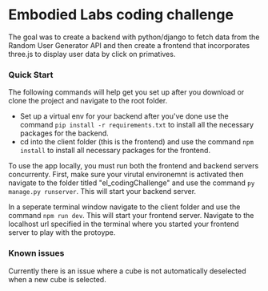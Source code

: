 # Embodied Labs coding challenge
The goal was to create a backend with python/django to fetch data from the Random User Generator API and then create a frontend that incorporates three.js to display user data by click on primatives.  

### Quick Start
The following commands will help get you set up after you download or clone the project and navigate to the root folder. 
- Set up a virtual env for your backend after you've done use the command `pip install -r requirements.txt` to install all the necessary packages for the backend.
- cd into the client folder (this is the frontend) and use the command `npm install` to install all necessary packages for the frontend.

To use the app locally, you must run both the frontend and backend servers concurrenty. First, make sure your virutal environemnt is activated then navigate to the folder titled "el_codingChallenge" and use the command `py manage.py runserver`. This will start your backend server.

In a seperate terminal window navigate to the client folder and use the command `npm run dev`. This will start your frontend server. Navigate to the localhost url specified in the terminal where you started your frontend server to play with the protoype. 

### Known issues
Currently there is an issue where a cube is not automatically deselected when a new cube is selected. 
  
